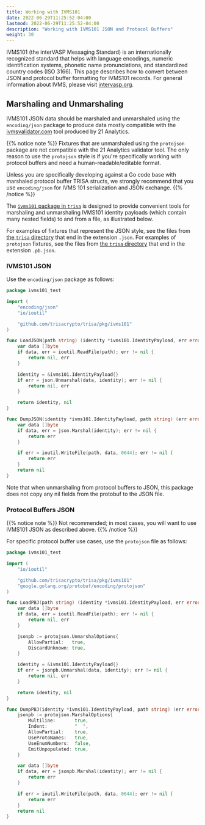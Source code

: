 ```yaml
---
title: Working with IVMS101
date: 2022-06-29T11:25:52-04:00
lastmod: 2022-06-29T11:25:52-04:00
description: "Working with IVMS101 JSON and Protocol Buffers"
weight: 30
---
```


IVMS101 (the interVASP Messaging Standard) is an internationally recognized standard that helps with language encodings, numeric identification systems, phonetic name pronunciations, and standardized country codes (ISO 3166). This page describes how to convert between JSON and protocol buffer formatting for IVMS101 records. For general information about IVMS, please visit [intervasp.org](https://intervasp.org/).

## Marshaling and Unmarshaling

IVMS101 JSON data should be marshaled and unmarshaled using the `encoding/json` package to produce data mostly compatible with the [ivmsvalidator.com](https://ivmsvalidator.com/) tool produced by 21 Analytics.

{{% notice note %}}
Fixtures that are unmarshaled using the `protojson` package are not compatible with the 21 Analytics validator tool. The only reason to use the `protojson` style is if you're specifically working with protocol buffers and need a human-readable/editable format.

Unless you are specifically developing against a Go code base with marshaled protocol buffer TRISA structs, we strongly recommend that you use `encoding/json` for IVMS 101 serialization and JSON exchange.
{{% /notice %}}

The [`ivms101` package in `trisa`](https://github.com/trisacrypto/trisa/tree/main/pkg/ivms101) is designed to provide convenient tools for marshaling and unmarshaling IVMS101 identity payloads (which contain many nested fields) to and from a file, as illustrated below.

For examples of fixtures that represent the JSON style, see the files from [the `trisa` directory](https://github.com/trisacrypto/trisa/tree/main/pkg/ivms101/testdata) that end in the extension `.json`. For examples of `protojson` fixtures, see the files from [the `trisa` directory](https://github.com/trisacrypto/trisa/tree/main/pkg/ivms101/testdata) that end in the extension `.pb.json`.

### IVMS101 JSON

Use the `encoding/json` package as follows:

```go
package ivms101_test

import (
	"encoding/json"
	"io/ioutil"

	"github.com/trisacrypto/trisa/pkg/ivms101"
)

func LoadJSON(path string) (identity *ivms101.IdentityPayload, err error) {
	var data []byte
	if data, err = ioutil.ReadFile(path); err != nil {
		return nil, err
	}

	identity = &ivms101.IdentityPayload{}
	if err = json.Unmarshal(data, identity); err != nil {
		return nil, err
	}

	return identity, nil
}

func DumpJSON(identity *ivms101.IdentityPayload, path string) (err error) {
	var data []byte
	if data, err = json.Marshal(identity); err != nil {
		return err
	}

	if err = ioutil.WriteFile(path, data, 0644); err != nil {
		return err
	}
	return nil
}
```

Note that when unmarshaling from protocol buffers to JSON, this package does not copy any nil fields from the protobuf to the JSON file.

### Protocol Buffers JSON

{{% notice note %}}
Not recommended; in most cases, you will want to use IVMS101 JSON as described above.
{{% /notice %}}

For specific protocol buffer use cases, use the `protojson` file as follows:

```go
package ivms101_test

import (
	"io/ioutil"

	"github.com/trisacrypto/trisa/pkg/ivms101"
	"google.golang.org/protobuf/encoding/protojson"
)

func LoadPBJ(path string) (identity *ivms101.IdentityPayload, err error) {
	var data []byte
	if data, err = ioutil.ReadFile(path); err != nil {
		return nil, err
	}

	jsonpb := protojson.UnmarshalOptions{
		AllowPartial:   true,
		DiscardUnknown: true,
	}

	identity = &ivms101.IdentityPayload{}
	if err = jsonpb.Unmarshal(data, identity); err != nil {
		return nil, err
	}

	return identity, nil
}

func DumpPBJ(identity *ivms101.IdentityPayload, path string) (err error) {
	jsonpb := protojson.MarshalOptions{
		Multiline:       true,
		Indent:          "  ",
		AllowPartial:    true,
		UseProtoNames:   true,
		UseEnumNumbers:  false,
		EmitUnpopulated: true,
	}

	var data []byte
	if data, err = jsonpb.Marshal(identity); err != nil {
		return err
	}

	if err = ioutil.WriteFile(path, data, 0644); err != nil {
		return err
	}
	return nil
}
```